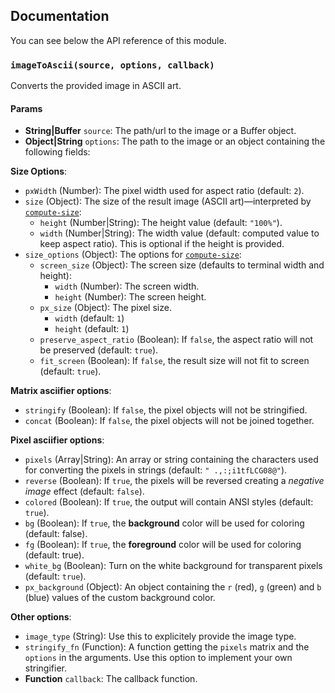 ## Documentation

You can see below the API reference of this module.

### `imageToAscii(source, options, callback)`
Converts the provided image in ASCII art.

#### Params

- **String|Buffer** `source`: The path/url to the image or a Buffer object.
- **Object|String** `options`: The path to the image or an object containing the following fields:

 **Size Options**:
  - `pxWidth` (Number): The pixel width used for aspect ratio (default: `2`).
  - `size` (Object): The size of the result image (ASCII art)—interpreted by
    [`compute-size`](https://github.com/IonicaBizau/compute-size):
    - `height` (Number|String): The height value (default: `"100%"`).
    - `width` (Number|String): The width value (default: computed value to
       keep aspect ratio). This is optional if the height is provided.
  - `size_options` (Object): The options for
    [`compute-size`](https://github.com/IonicaBizau/compute-size):
    - `screen_size` (Object): The screen size (defaults to terminal width
    and height):
        - `width` (Number): The screen width.
        - `height` (Number): The screen height.
    - `px_size` (Object): The pixel size.
        - `width` (default: `1`)
        - `height` (default: `1`)
    - `preserve_aspect_ratio` (Boolean): If `false`, the aspect ratio will
      not be preserved (default: `true`).
    - `fit_screen` (Boolean): If `false`, the result size will not fit to
      screen (default: `true`).

 **Matrix asciifier options**:
  - `stringify` (Boolean): If `false`, the pixel objects will not be
    stringified.
  - `concat` (Boolean): If `false`, the pixel objects will not be joined
    together.

 **Pixel asciifier options**:

  - `pixels` (Array|String): An array or string containing the characters
     used for converting the pixels in strings
     (default: `" .,:;i1tfLCG08@"`).
  - `reverse` (Boolean): If `true`, the pixels will be reversed creating a
     *negative image* effect (default: `false`).
  - `colored` (Boolean): If `true`, the output will contain ANSI styles
    (default: `true`).
  - `bg` (Boolean): If `true`, the **background** color will be used for
    coloring (default: false).
  - `fg` (Boolean): If `true`, the **foreground** color will be used for
    coloring (default: true).
  - `white_bg` (Boolean): Turn on the white background for transparent
    pixels (default: `true`).
  - `px_background` (Object): An object containing the `r` (red), `g`
    (green) and `b` (blue) values of the custom background color.

 **Other options**:
  - `image_type` (String): Use this to explicitely provide the image type.
  - `stringify_fn` (Function): A function getting the `pixels` matrix and
    the `options` in the arguments. Use this option to implement your own
    stringifier.
- **Function** `callback`: The callback function.
